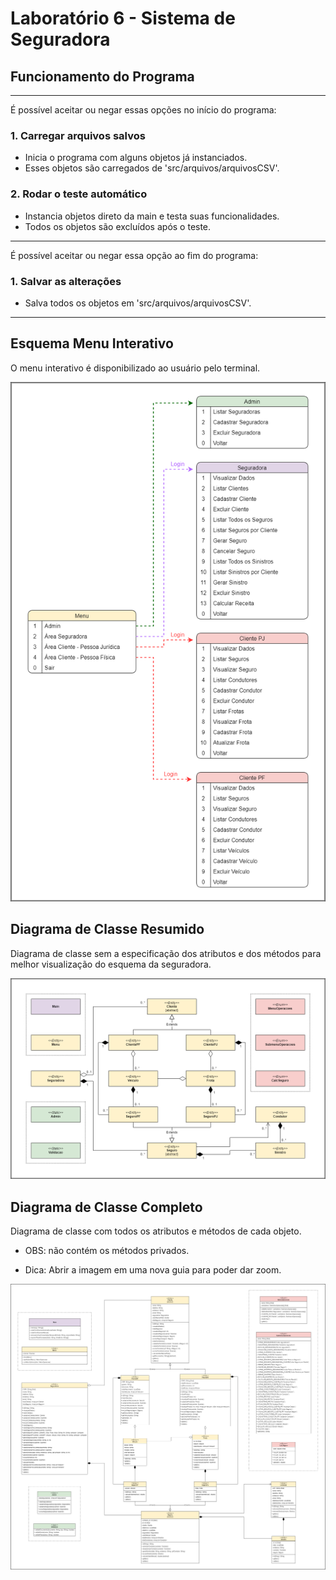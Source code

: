 # Laboratório 6 - Sistema de Seguradora

## Funcionamento do Programa

*** 

É possível aceitar ou negar essas opções no início do programa:

### 1. Carregar arquivos salvos
* Inicia o programa com alguns objetos já instanciados.
* Esses objetos são carregados de 'src/arquivos/arquivosCSV'.

### 2. Rodar o teste automático
* Instancia objetos direto da main e testa suas funcionalidades.
* Todos os objetos são excluídos após o teste.

***

É possível aceitar ou negar essa opção ao fim do programa:

### 1. Salvar as alterações
* Salva todos os objetos em 'src/arquivos/arquivosCSV'.

***

## Esquema Menu Interativo
O menu interativo é disponibilizado ao usuário pelo terminal.

![](https://github.com/phdaccache/MC322/blob/main/Lab05/images/Menu_Interativo.png)

## Diagrama de Classe Resumido
Diagrama de classe sem a especificação dos atributos e dos métodos para melhor visualização do esquema da seguradora.

![](https://github.com/phdaccache/MC322/blob/main/Lab05/images/Diagrama_Resumido.png)

## Diagrama de Classe Completo
Diagrama de classe com todos os atributos e métodos de cada objeto.

* OBS: não contém os métodos privados.

* Dica: Abrir a imagem em uma nova guia para poder dar zoom.

![](https://github.com/phdaccache/MC322/blob/main/Lab05/images/Diagrama_Completo.png)